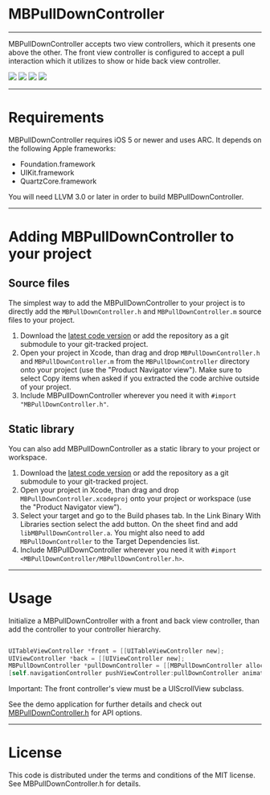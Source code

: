 MBPullDownController
====================
--------------------

MBPullDownController accepts two view controllers, which it presents one above the other. The front view controller is configured to accept a pull interaction which it utilizes to show or hide back view controller. 

[![](https://dl.dropbox.com/u/378729/MBPullDownController/1-thumb.png)](https://dl.dropbox.com/u/378729/MBPullDownController/1.png)
[![](https://dl.dropbox.com/u/378729/MBPullDownController/2-thumb.png)](https://dl.dropbox.com/u/378729/MBPullDownController/2.png)
[![](https://dl.dropbox.com/u/378729/MBPullDownController/3-thumb.png)](https://dl.dropbox.com/u/378729/MBPullDownController/3.png)
[![](https://dl.dropbox.com/u/378729/MBPullDownController/4-thumb.png)](http://vimeo.com/user2382859/mbpulldowncontroller) 

------------
Requirements
============

MBPullDownController requires iOS 5 or newer and uses ARC. It depends on the following Apple frameworks:

* Foundation.framework
* UIKit.framework
* QuartzCore.framework

You will need LLVM 3.0 or later in order to build MBPullDownController. 

-------------------------------------------
Adding MBPullDownController to your project
===========================================

Source files
------------

The simplest way to add the MBPullDownController to your project is to directly add the `MBPullDownController.h` and `MBPullDownController.m` source files to your project.

1. Download the [latest code version](https://github.com/matej/MBPullDownController/archive/master.zip) or add the repository as a git submodule to your git-tracked project. 
2. Open your project in Xcode, than drag and drop `MBPullDownController.h` and `MBPullDownController.m` from the `MBPullDownController` directory onto your project (use the "Product Navigator view"). Make sure to select Copy items when asked if you extracted the code archive outside of your project. 
3. Include MBPullDownController wherever you need it with `#import "MBPullDownController.h"`.

Static library
--------------

You can also add MBPullDownController as a static library to your project or workspace. 

1. Download the [latest code version](https://github.com/matej/MBPullDownController/archive/master.zip) or add the repository as a git submodule to your git-tracked project. 
2. Open your project in Xcode, than drag and drop `MBPullDownController.xcodeproj` onto your project or workspace (use the "Product Navigator view"). 
3. Select your target and go to the Build phases tab. In the Link Binary With Libraries section select the add button. On the sheet find and add `libMBPullDownController.a`. You might also need to add `MBPullDownController` to the Target Dependencies list. 
4. Include MBPullDownController wherever you need it with `#import <MBPullDownController/MBPullDownController.h>`.

-----
Usage
=====

Initialize a MBPullDownController with a front and back view controller, than add the controller to your controller hierarchy.

```objective-c

UITableViewController *front = [[UITableViewController new];
UIViewController *back = [[UIViewController new];
MBPullDownController *pullDownController = [[MBPullDownController alloc] initWithFrontController:front backController:back];
[self.navigationController pushViewController:pullDownController animated:NO];

```

Important: The front controller's view must be a UIScrollView subclass. 

See the demo application for further details and check out [MBPullDownController.h](https://github.com/matej/MBPullDownController/blob/master/MBPullDownController/MBPullDownController.h) for API options.

-------
License
=======

This code is distributed under the terms and conditions of the MIT license. See MBPullDownController.h for details. 
